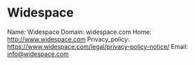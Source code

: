 
# Widespace

Name: Widespace
Domain: widespace.com
Home: http://www.widespace.com
Privacy_policy: https://www.widespace.com/legal/privacy-policy-notice/
Email: info@widespace.com
